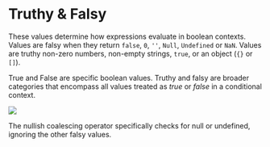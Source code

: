 # Truthy & Falsy

These values determine how expressions evaluate in boolean contexts. Values are falsy when they return <code>false</code>, <code>0</code>, <code>''</code>, <code>Null</code>, <code>Undefined</code> or <code>NaN</code>. Values are truthy non-zero numbers, non-empty strings, <code>true</code>, or an object (<code>{}</code> or <code>[]</code>).

True and False are specific boolean values.
Truthy and falsy are broader categories that encompass all values treated as <i>true</i> or <i>false</i> in a conditional context.

![](/assets/truthy-falsy.png)

The nullish coalescing operator specifically checks for null or undefined, ignoring the other falsy values.
